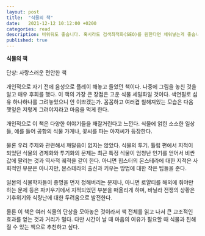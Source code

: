 ```yaml
---
layout: post
title:  "식물의 책"
date:   2021-12-12 10:12:00 +0200
categories: read
description: 비워둬도 좋습니다. 혹시라도 검색최적화(SEO)를 원한다면 채워넣는게 좋습니다.
published: true
---
```

**식물의 책**
<br>
<br>
단상: 사랑스러운 편안한 책 
<br>
<br>
개인적으로 자기 전에 음성으로 플레이 해놓고 들었던 책이다. 나중에 그림을 놓친 것을 알고 매우 후회를 했다. 이 책의 가장 큰 장점은 고운 식물 세밀화일 것이다. 색연필로 섬유 하나하나를 그려놓았으니 안 이쁘겠는가. 꼼꼼하고 여러겹 칠해져있는 모습은 다음 깻잎은 저렇게 그려야지라고 마음을 먹게 한다. 
<br>
<br>
개인적으로 이 책은 다양한 이야기들을 재잘거린다고 느낀다. 식물에 얽힌 소소한 일상들, 예를 들어 공항의 식물 가게나, 꽃씨를 파는 아저씨가 등장한다. 
<br>
<br>
물론 우리 주제와 관련해서 깨달음이 없지는 않았다. 식물의 투기. 튤립 편에서 지적이 되었던 식물의 경제화와 투기화의 문제는 최근 특정 식물이 엄청난 인기를 얻어서 비싼 값에 팔리는 것과 역사적 궤적을 같이 한다. 아니면 힙스터의 몬스테라에 대한 지적은 사회적인 부분은 아니지만, 몬스테라의 출신과 키우는 방법에 대한 작은 팁들을 준다. 
<br>
<br>
일본의 식물학자들이 종명을 먼저 정해버리는 문제나, 아니면 로얄티를 해외에 줘야만 하는 문제 등은 파키우기에서 지적되었던 부분을 떠올리게 하며, 바닐라 전쟁의 상황은 기후위기와 식량난에 대한 두려움으로 발전한다. 
<br>
<br>
물론 이 책은 여러 식물의 단상을 모아놓은 것이라서 책 전체를 읽고 나서 큰 교조적인 효과를 얻는 것과 거리가 멀다. 다만 시간이 날 때 마음의 여유가 필요할 때 식물과 친해질 수 있는 책으로 추천하고 싶다. 
